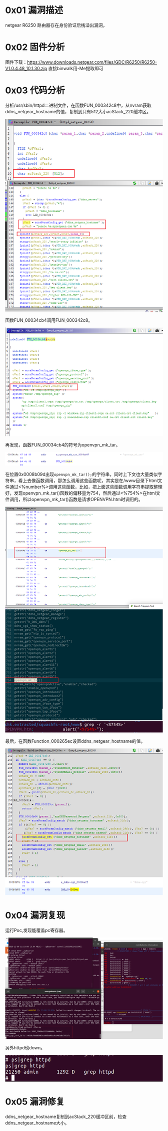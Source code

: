 # 0x01  漏洞描述 #

netgear R6250 路由器存在身份验证后栈溢出漏洞，

# 0x02  固件分析 #

固件下载：https://www.downloads.netgear.com/files/GDC/R6250/R6250-V1.0.4.48_10.1.30.zip
直接binwalk用-Me提取即可

# 0x03  代码分析 #

分析/usr/sbin/httpd二进制文件，在函数FUN_000342c8中，从nvram获取ddns_netgear_hostname的值，复制到只有512大小acStack_220缓冲区。

![](./img//Snipaste_2023-05-20_14-26-48.png)
![](./img//Snipaste_2023-05-20_14-23-16.png)

函数FUN_00034cb4调用FUN_000342c8。

![](./img//Snipaste_2023-05-20_14-30-22.png)

再发现，函数FUN_00034cb4的符号为openvpn_mk_tar。

![](./img//Snipaste_2023-05-20_14-32-58.png)

在位置0x0008b09d出现`openvpn_mk_tar();`的字符串，同时上下文也大量类似字符串，看上去像函数调用，那怎么调用这些函数呢，其实是在/www目录下html文件通过<%number%>调用这些函数，比如，把上面这些函数调用字符串提取整理好，发现openvpn_mk_tar()函数的偏移量为754，然后通过<%754%>在html文件调用，所以openvpn_mk_tar()函数是请求OPENVPN.htm时调用的。

![](./img//Snipaste_2023-05-20_14-54-42.png)
![](./img//Snipaste_2023-05-20_15-04-32.png)
![](./img//Snipaste_2023-05-20_15-09-29.png)

最后，在函数Function_000265ec设置ddns_netgear_hostname的值。

![](./img//Snipaste_2023-05-20_15-11-51.png)
![](./img//Snipaste_2023-05-20_15-15-49.png)

# 0x04  漏洞复现 #

运行Poc,发现能覆盖pc寄存器。

![](./img//Snipaste_2023-05-20_14-11-14.png)

另外httpd也down。

![](./img//Snipaste_2023-05-20_14-14-38.png)

# 0x05  漏洞修复 #

ddns_netgear_hostname复制到acStack_220缓冲区前，检查ddns_netgear_hostname大小。
